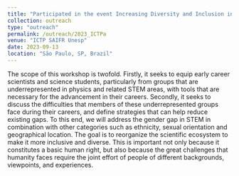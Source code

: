 ```yaml
---
title: "Participated in the event Increasing Diversity and Inclusion in Science"
collection: outreach
type: "outreach"
permalink: /outreach/2023_ICTPa
venue: "ICTP SAIFR Unesp"
date: 2023-09-13
location: "São Paulo, SP, Brazil"
---
```


The scope of this workshop is twofold. Firstly, it seeks to equip early career scientists and science students, particularly from groups that are underrepresented in physics and related STEM areas, with tools that are necessary for the advancement in their careers. Secondly, it seeks to discuss the difficulties that members of these underrepresented groups face during their careers, and define strategies that can help reduce existing gaps. To this end, we will address the gender gap in STEM in combination with other categories such as ethnicity, sexual orientation and geographical location. The goal is to reorganize the scientific ecosystem to make it more inclusive and diverse. This is important not only because it constitutes a basic human right, but also because the great challenges that humanity faces require the joint effort of people of different backgrounds, viewpoints, and experiences. 
